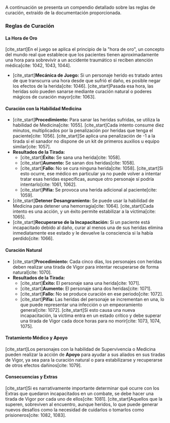 A continuación se presenta un compendio detallado sobre las reglas de curación, extraído de la documentación proporcionada.

### **Reglas de Curación**

#### **La Hora de Oro**
[cite_start]En el juego se aplica el principio de la "hora de oro", un concepto del mundo real que establece que los pacientes tienen aproximadamente una hora para sobrevivir a un accidente traumático si reciben atención médica[cite: 1042, 1043, 1044].
* [cite_start]**Mecánica de Juego:** Si un personaje herido es tratado antes de que transcurra una hora desde que sufrió el daño, es posible negar los efectos de la herida[cite: 1046]. [cite_start]Pasada esa hora, las heridas solo pueden sanarse mediante curación natural o poderes mágicos de curación mayor[cite: 1063].

#### **Curación con la Habilidad Medicina**
* [cite_start]**Procedimiento:** Para sanar las heridas sufridas, se utiliza la habilidad de Medicina[cite: 1055]. [cite_start]Cada intento consume diez minutos, multiplicados por la penalización por heridas que tenga el paciente[cite: 1056]. [cite_start]Se aplica una penalización de -1 a la tirada si el sanador no dispone de un kit de primeros auxilios u equipo similar[cite: 1057].
* **Resultados de la Tirada:**
    * [cite_start]**Éxito:** Se sana una herida[cite: 1058].
    * [cite_start]**Aumento:** Se sanan dos heridas[cite: 1058].
    * [cite_start]**Fallo:** No se cura ninguna herida[cite: 1058]. [cite_start]Si esto ocurre, ese médico en particular ya no puede volver a intentar tratar esas heridas específicas, aunque otro personaje sí podría intentarlo[cite: 1061, 1062].
    * [cite_start]**Pifia:** Se provoca una herida adicional al paciente[cite: 1059].
* [cite_start]**Detener Desangramiento:** Se puede usar la habilidad de Medicina para detener una hemorragia[cite: 1064]. [cite_start]Cada intento es una acción, y un éxito permite estabilizar a la víctima[cite: 1065].
* [cite_start]**Recuperarse de la Incapacitación:** Si un paciente está incapacitado debido al daño, curar al menos una de sus heridas elimina inmediatamente ese estado y le devuelve la consciencia si la había perdido[cite: 1066].

#### **Curación Natural**
* [cite_start]**Procedimiento:** Cada cinco días, los personajes con heridas deben realizar una tirada de Vigor para intentar recuperarse de forma natural[cite: 1070].
* **Resultados de la Tirada:**
    * [cite_start]**Éxito:** El personaje sana una herida[cite: 1071].
    * [cite_start]**Aumento:** El personaje sana dos heridas[cite: 1071].
    * [cite_start]**Fallo:** No se produce curación en ese periodo[cite: 1072].
    * [cite_start]**Pifia:** Las heridas del personaje se incrementan en una, lo que puede representar una infección o un empeoramiento general[cite: 1072]. [cite_start]Si esto causa una nueva incapacitación, la víctima entra en un estado crítico y debe superar una tirada de Vigor cada doce horas para no morir[cite: 1073, 1074, 1075].

#### **Tratamiento Médico y Apoyo**
[cite_start]Los personajes con la habilidad de Supervivencia o Medicina pueden realizar la acción de **Apoyo** para ayudar a sus aliados en sus tiradas de Vigor, ya sea para la curación natural o para estabilizarse y recuperarse de otros efectos dañinos[cite: 1079].

#### **Consecuencias y Extras**
[cite_start]Si es narrativamente importante determinar qué ocurre con los Extras que quedaron incapacitados en un combate, se debe hacer una tirada de Vigor por cada uno de ellos[cite: 1081]. [cite_start]Aquellos que la superen, sobreviven al encuentro, aunque heridos, lo que puede generar nuevos desafíos como la necesidad de cuidarlos o tomarlos como prisioneros[cite: 1082, 1083].